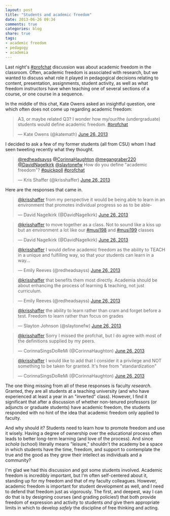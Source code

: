 ```yaml
---
layout: post
title: "Students and academic freedom"
date: 2013-06-26 09:34
comments: true
categories: blog
share: true
tags:
- academic freedom
- pedagogy
- academia
---
```



Last night's [\#profchat](http://twitter.com/search?q=%23profchat&amp;src=hash) discussion was about academic freedom in the classroom. Often, academic freedom is associated with research, but we wanted to discuss what role it played in pedagogical decisions relating to content, presentation, assignments, student activity, as well as what freedom instructors have when teaching one of several sections of a course, or one course in a sequence.

In the middle of this chat, Kate Owens asked an insightful question, one which often does not come up regarding academic freedom:

<blockquote class="twitter-tweet" data-partner="tweetdeck"><p>A3, or maybe related Q3? I wonder how my/our/the (undergraduate) students would define academic freedom. <a href="https://twitter.com/search?q=%23profchat&amp;src=hash">#profchat</a></p>&mdash; Kate Owens (@katemath) <a href="https://twitter.com/katemath/statuses/349684310472785923">June 26, 2013</a></blockquote>
<script async src="//platform.twitter.com/widgets.js" charset="utf-8"></script>

I decided to ask a few of my former students (all from CSU) whom I had seen tweeting recently what they thought.

<blockquote class="twitter-tweet" data-partner="tweetdeck"><p><a href="https://twitter.com/redheadsayss">@redheadsayss</a> <a href="https://twitter.com/CorinnaHaughton">@CorinnaHaughton</a> <a href="https://twitter.com/megangraber220">@megangraber220</a> <a href="https://twitter.com/DavidNagelkirk">@DavidNagelkirk</a> <a href="https://twitter.com/slaytonefw">@slaytonefw</a> How do you define &quot;academic freedom&quot;? <a href="https://twitter.com/search?q=%23quickpoll&amp;src=hash">#quickpoll</a> <a href="https://twitter.com/search?q=%23profchat&amp;src=hash">#profchat</a></p>&mdash; Kris Shaffer (@krisshaffer) <a href="https://twitter.com/krisshaffer/statuses/349685600741359616">June 26, 2013</a></blockquote>
<script async src="//platform.twitter.com/widgets.js" charset="utf-8"></script>

Here are the responses that came in.

<blockquote class="twitter-tweet" data-partner="tweetdeck"><p><a href="https://twitter.com/krisshaffer">@krisshaffer</a> from my perspective it would be being able to learn in an environment that promotes individual progress so as to be able-</p>&mdash; David Nagelkirk (@DavidNagelkirk) <a href="https://twitter.com/DavidNagelkirk/statuses/349688386119938048">June 26, 2013</a></blockquote>
<script async src="//platform.twitter.com/widgets.js" charset="utf-8"></script>

<blockquote class="twitter-tweet" data-partner="tweetdeck"><p><a href="https://twitter.com/krisshaffer">@krisshaffer</a> to move together as a class. Not to sound like a kiss up but an environment a lot like our <a href="https://twitter.com/search?q=%23musi198&amp;src=hash">#musi198</a> and <a href="https://twitter.com/search?q=%23musi199&amp;src=hash">#musi199</a> classes</p>&mdash; David Nagelkirk (@DavidNagelkirk) <a href="https://twitter.com/DavidNagelkirk/statuses/349688635286757377">June 26, 2013</a></blockquote>
<script async src="//platform.twitter.com/widgets.js" charset="utf-8"></script>

<blockquote class="twitter-tweet" data-partner="tweetdeck"><p><a href="https://twitter.com/krisshaffer">@krisshaffer</a> I would define academic freedom as the ability to TEACH in a unique and fulfilling way, so that your students can learn in a way...</p>&mdash; Emily Reeves (@redheadsayss) <a href="https://twitter.com/redheadsayss/statuses/349690056899969024">June 26, 2013</a></blockquote>


<blockquote class="twitter-tweet" data-partner="tweetdeck"><p><a href="https://twitter.com/krisshaffer">@krisshaffer</a> that benefits them most directly. Academia should be about enhancing the process of learning &amp; teaching, not just curriculum.</p>&mdash; Emily Reeves (@redheadsayss) <a href="https://twitter.com/redheadsayss/statuses/349690250177679361">June 26, 2013</a></blockquote>
<script async src="//platform.twitter.com/widgets.js" charset="utf-8"></script>

<blockquote class="twitter-tweet" data-partner="tweetdeck"><p><a href="https://twitter.com/krisshaffer">@krisshaffer</a> the ability to learn rather than cram and forget before a test. Freedom to learn rather than focus on grades</p>&mdash; Slayton Johnson (@slaytonefw) <a href="https://twitter.com/slaytonefw/statuses/349690396160438273">June 26, 2013</a></blockquote>
<script async src="//platform.twitter.com/widgets.js" charset="utf-8"></script>

<blockquote class="twitter-tweet" data-partner="tweetdeck"><p><a href="https://twitter.com/krisshaffer">@krisshaffer</a> Sorry I missed the profchat, but I do agree with most of the definitions supplied by my peers.</p>&mdash; CorinnaSingsDoReMi (@CorinnaHaughton) <a href="https://twitter.com/CorinnaHaughton/statuses/349705821535473664">June 26, 2013</a></blockquote>
<script async src="//platform.twitter.com/widgets.js" charset="utf-8"></script>

<blockquote class="twitter-tweet" data-partner="tweetdeck"><p><a href="https://twitter.com/krisshaffer">@krisshaffer</a>  I would like to add that I consider it a privilege and NOT something to be taken for granted. It&#39;s free from &quot;standardization&quot;</p>&mdash; CorinnaSingsDoReMi (@CorinnaHaughton) <a href="https://twitter.com/CorinnaHaughton/statuses/349706465868660736">June 26, 2013</a></blockquote>

The one thing missing from all of these responses is faculty *research*. Granted, they are all students at a teaching university (and who have experienced at least a year in an "inverted" class). However, I find it significant that after a discussion of whether non-tenured professors (or adjuncts or graduate students) have academic freedom, the students responded with no hint of the idea that academic freedom only applied to faculty. 

And why should it? Students need to learn how to promote freedom and use it wisely. Having a degree of ownership over the educational process often leads to better long-term learning (and love of the process). And since *schola* (school) literally means "leisure," shouldn't the academy be a space in which students have the time, freedom, and support to contemplate the true and the good as they grow their intellect as individuals and a community?

I'm glad we had this discussion and got some students involved. Academic freedom is incredibly important, but I'm often self-centered about it, standing up for my freedom and that of my faculty colleagues. However, academic freedom is important for student development as well, and I need to defend that freedom just as vigorously. The first, and deepest, way I can do that is by designing courses (and grading policies!) that both provide freedom of expression and activity to students *and* give them appropriate limits in which to develop *safely* the discipline of free thinking and acting.